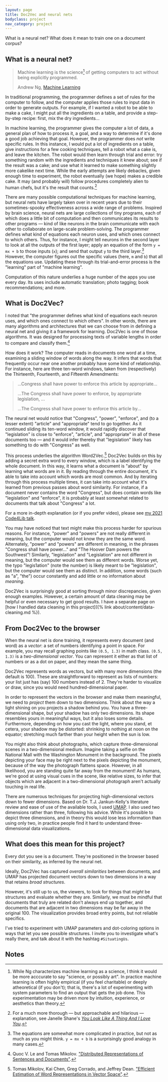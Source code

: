 ```yaml
---
layout: page
title: Doc2Vec and neural nets
bodyclass: project
nav_category: project
---
```


What is a neural net? What does it mean to train one on a document corpus?

## What is a neural net?
> Machine learning is the science[^1] of getting computers to act without being explicitly programmed.
>
> Andrew Ng, [Machine Learning](https://www.coursera.org/learn/machine-learning)

In traditional programming, the programmer defines a set of rules for the computer to follow, and the computer applies those rules to input data in order to generate outputs. For example, if I wanted a robot to be able to make a cake, I might put all the ingredients on a table, and provide a step-by-step recipe: first, mix the dry ingredients...

In machine learning, the programmer gives the computer a lot of data, a general plan of how to process it, a goal, and a way to determine if it's done a good job achieving that goal. However, the programmer does _not_ write specific rules. In this instance, I would put a lot of ingredients on a table, give instructions for a few cooking techniques, tell a robot what a cake is, and leave the kitchen. The robot would then learn through trial and error: try something random with the ingredients and techniques it knew about; see if the result was a cake; and use what it learned to make something slightly more cakelike next time. While the early attempts are likely debacles, given enough time to experiment, the robot eventually (we hope) makes a credible cake. It may (and probably will) follow procedures completely alien to human chefs, but it's the result that counts.[^2]

There are many possible computational techniques for machine learning, but neural nets have largely taken over in recent years due to their sometimes-spooky effectiveness across a wide range of problems. Inspired by brain science, neural nets are large collections of tiny programs, each of which does a little bit of computation and then communicates its results to other programs — kind of like neurons in the brain communicate with each other to collaborate on large-scale problem-solving. The programmer defines what kind of equations each neuron uses, and which ones connect to which others. Thus, for instance, I might tell neurons in the second layer to look at all the outputs of the first layer; apply an equation of the form `y = mx + b` to those inputs (`x`); and send that output `y` to the third layer.[^3] However, the computer figures out the specific values (here, `m` and `b`) that all the equations use. Updating these through its trial-and-error process is the "learning" part of "machine learning".

Computation of this nature underlies a huge number of the apps you use every day. Its uses include automatic translation; photo tagging; book recommendations; and more.

## What is Doc2Vec?
I noted that "the programmer defines what kind of equations each neuron uses, and which ones connect to which others". In other words, there are many algorithms and architectures that we can choose from in defining a neural net and giving it a framework for learning. Doc2Vec is one of those algorithms. It was designed for processing texts of variable lengths in order to compare and classify them.[^4]

How does it work? The computer reads in documents one word at a time, examining a sliding window of words along the way. It infers that words that frequently occur near one another probably have some kind of relationship. For instance, here are three ten-word windows, taken from (respectively) the Thirteenth, Fourteenth, and Fifteenth Amendments:

> ...Congress shall have power to enforce this article by appropriate...
>
> ...The Congress shall have power to enforce, by appropriate legislation, ...
>
> ...The Congress shall have power to enforce this article by...

The neural net would notice that "Congress", "power", "enforce", and (to a lesser extent) "article" and "appropriate" tend to go together. As it continued sliding its ten-word window, it would rapidly discover that "legislation" is close to "enforce", "article", and "appropriate" in all of these documents too — and it would infer thereby that "legislation" likely has something to do with "Congress" as well.

This process underlies the algorithm Word2Vec.[^5] Doc2Vec builds on this by adding a secret extra word to every window, which is a label identifying the whole document. In this way, it learns what a document is "about" by learning what words are in it. By reading through the entire document, it's able to take into account which words are most common. And by iterating through this process multiple times, it can take into account what it's learned from previous passes about word similarity. For instance, if a document never contains the word "Congress", but does contain words like "legislation" and "enforce", it is probably at least somewhat related to documents that talk about "Congress" a lot.

For a more in-depth explanation (or if you prefer video), please see [my 2021 Code4Lib talk](https://www.youtube.com/watch?v=Iun5ZYuuBQA&t=2245).

You may have noticed that text might make this process harder for spurious reasons. For instance, "power" and "powers" are not really different in meaning, but the computer would not know they are the same word. Alternately, "power" and "powers" are different in meaning, in the phrases "Congress shall have power..." and "The Hoover Dam powers the Southwest"! Similarly, "legislation" and "Legislation" are not different in meaning, but the computer would see them as different words. Worse yet, the typo "legis1ation" (note the number) is likely meant to be "legislation", but the computer would see them as distinct. In addition, some words (such as "a", "the") occur constantly and add little or no information about _meaning_.

Doc2Vec is surprisingly good at sorting through minor discrepancies, given enough examples. However, a certain amount of data cleaning may be helpful or even necessary to get good results. I have a separate page on [how I handled data cleaning in this project]({% link about/content/data-cleaning.md %}).

## From Doc2Vec to the browser
When the neural net is done training, it represents every document (and word) as a _vector_: a set of numbers identifying a point in space. For example, you may recall graphing points like `(0.5, 1.3)` in math class. `(0.5, 1.3)` is a _two-dimensional vector_. You can represent it either as that list of numbers or as a dot on paper, and they mean the same thing.

Doc2Vec represents words as vectors, but with many more dimensions (the default is 100). These are straightforward to represent as lists of numbers: your list just has (say) 100 numbers instead of 2. They're harder to visualize or draw, since you would need hundred-dimensional paper.

In order to represent the vectors in the browser and make them meaningful, we need to _project_ them down to two dimensions. Think about the way a light shining on you projects a shadow behind you. You have a three-dimensional shape, but your shadow has only two dimensions. Its shape resembles yours in meaningful ways, but it also loses some details. Furthermore, depending on how you cast the light, where you stand, et cetera, your shadow may be distorted: shrinking to nothing at noon on the equator; stretching much farther than your height when the sun is low.

You might also think about photographs, which capture three-dimensional scenes in a two-dimensional medium. Imagine taking a selfie on the National Mall with the Washington Monument in the background. The pixels depicting your face may be right next to the pixels depicting the monument, because of the way the photograph flattens space. However, in all likelihood, you are standing quite far away from the monument! As humans, we're good at using visual cues in the scene, like relative sizes, to infer that objects which are adjacent in a two-dimensional photograph aren't actually touching in real life.

There are numerous techniques for projecting high-dimensional vectors down to fewer dimensions. Based on Dr. T.J. Jankun-Kelly's literature review and ease of use of the available tools, I used [UMAP](https://umap-learn.readthedocs.io/). I also used two dimensions rather than three, following his advice. While it's possible to depict three dimensions, and in theory this would lose less information than using only two, in practice people find it hard to understand three-dimensional data visualizations.

## What does this mean for this project?
Every dot you see is a document. They're positioned in the browser based on their similarity, as inferred by the neural net.

Ideally, Doc2Vec has captured _overall similarities_ between documents, and UMAP has projected document vectors down to two dimensions in a way that retains _broad structures_.

However, it's still up to us, the viewers, to look for things that _might_ be structures and evaluate whether they are. Similarly, we must be mindful that documents that truly are related don't always end up together, and documents that are adjacent in two dimensions may be far away in the original 100. The visualization provides broad entry points, but not reliable specifics.

I've tried to experiment with UMAP parameters and dot-coloring options in ways that let you see possible structures. I invite you to investigate what's really there, and talk about it with the hashtag `#SituatingUs`.

## Notes
[^1]: While Ng characterizes machine learning as a science, I think it would be more acccurate to say "science, or possibly art". In practice machine learning is often highly empirical (if you feel charitable) or deeply atheoretical (if you don't); that is, there's a lot of experimenting with system parameters to find an output that gets the job done. This experimentation may be driven more by intuition, experience, or aesthetics than theory.

[^2]: For a much more thorough — but approachable and hilarious — explanation, see Janelle Shane's [_You Look Like A Thing And I Love You_](https://bookshop.org/books/you-look-like-a-thing-and-i-love-you-how-artificial-intelligence-works-and-why-it-s-making-the-world-a-weirder-place/9780316525220).


[^3]: The equations are somewhat more complicated in practice, but not as much as you might think. `y = mx + b` is a surprisingly good analogy in many cases.

[^4]: Quoc V. Le and Tomas Mikolov. ["Distributed Representations of Sentences and Documents"](https://arxiv.org/abs/1405.4053).

[^5]: Tomas Mikolov, Kai Chen, Greg Corrado, and Jeffrey Dean. ["Efficient Estimation of Word Representations in Vector Space"](https://arxiv.org/abs/1301.3781).
